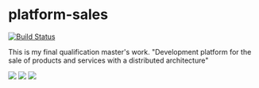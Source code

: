 # platform-sales

[![Build Status](https://travis-ci.org/Sergey34/platform-sales.svg?branch=feature%2Fmarket-dev)](https://travis-ci.org/Sergey34/platform-sales)

This is my final qualification master's work. 
"Development platform for the sale of products and services with a distributed architecture"

![](https://github.com/Sergey34/platform-sales/blob/feature/market-dev/img/011.png)
![](https://github.com/Sergey34/platform-sales/blob/feature/market-dev/img/012.png)
![](https://github.com/Sergey34/platform-sales/blob/feature/market-dev/img/013.png)
